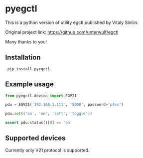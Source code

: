 # pyegctl

This is a python version of utility egctl published by Vitaly Sinilin.

Original project link: https://github.com/unterwulf/egctl

Many thanks to you!

## Installation

```
 pip install pyegctl
```

## Example usage

```python
from pyegctl.device import EGV21

pdu = EGV21('192.168.1.111', '5000', password='p4ss')

pdu.set(['on', 'on', 'left', 'toggle'])

assert pdu.status()[0] == 'on'

```

## Supported devices

Currently only V21 protocol is supported. 